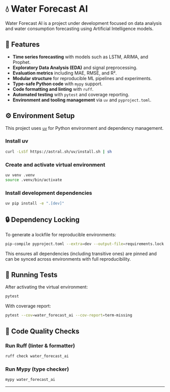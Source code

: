 # 💧 Water Forecast AI

Water Forecast AI is a project under development focused on data analysis and water consumption forecasting using Artificial Intelligence models.

## 🚀 Features

- **Time series forecasting** with models such as LSTM, ARIMA, and Prophet.
- **Exploratory Data Analysis (EDA)** and signal preprocessing.
- **Evaluation metrics** including MAE, RMSE, and R².
- **Modular structure** for reproducible ML pipelines and experiments.
- **Type-safe Python code** with `mypy` support.
- **Code formatting and linting** with `ruff`.
- **Automated testing** with `pytest` and coverage reporting.
- **Environment and tooling management** via `uv` and `pyproject.toml`.

## ⚙️ Environment Setup

This project uses [`uv`](https://github.com/astral-sh/uv) for Python environment and dependency management.

### Install uv

```bash
curl -LsSf https://astral.sh/uv/install.sh | sh
```

### Create and activate virtual environment

```bash
uv venv .venv
source .venv/bin/activate
```

### Install development dependencies

```bash
uv pip install -e ".[dev]"
```

## 🔒 Dependency Locking

To generate a lockfile for reproducible environments:

```bash
pip-compile pyproject.toml --extra=dev --output-file=requirements.lock.txt
```

This ensures all dependencies (including transitive ones) are pinned and can be synced across environments with full reproducibility.

## 🧪 Running Tests

After activating the virtual environment:

```bash
pytest
```

With coverage report:

```bash
pytest --cov=water_forecast_ai --cov-report=term-missing
```

## 🧹 Code Quality Checks

### Run Ruff (linter & formatter)

```bash
ruff check water_forecast_ai
```

### Run Mypy (type checker)

```bash
mypy water_forecast_ai
```

---

